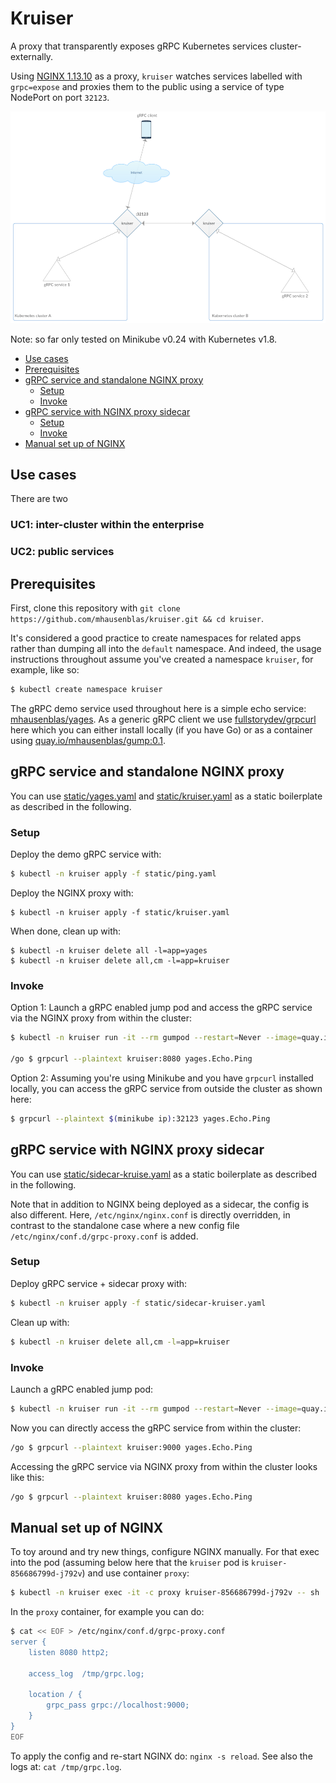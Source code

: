 # Kruiser

A proxy that transparently exposes gRPC Kubernetes services cluster-externally.

Using [NGINX 1.13.10](https://www.nginx.com/blog/nginx-1-13-10-grpc/) as a proxy, `kruiser` 
watches services labelled with `grpc=expose` and proxies them to the public using a service of type NodePort on port `32123`.

![architecture](img/kruiser-arch.png)

Note: so far only tested on Minikube v0.24 with Kubernetes v1.8.

- [Use cases](#use-cases)
- [Prerequisites](#prerequisites)
- [gRPC service and standalone NGINX proxy](#grpc-service-and-standalone-nginx-proxy)
    - [Setup](#setup)
    - [Invoke](#invoke)
- [gRPC service with NGINX proxy sidecar](#grpc-service-with-nginx-proxy-sidecar)
    - [Setup](#setup-1)
    - [Invoke](#invoke-1)
- [Manual set up of NGINX](#manual-set-up-of-nginx)

## Use cases

There are two

### UC1: inter-cluster within the enterprise

### UC2: public services


## Prerequisites 

First, clone this repository with `git clone https://github.com/mhausenblas/kruiser.git && cd kruiser`.

It's considered a good practice to create namespaces for related apps rather than dumping all into the `default` namespace.
And indeed, the usage instructions throughout assume you've created a namespace `kruiser`, for example, like so:

```bash
$ kubectl create namespace kruiser
```

The gRPC demo service used throughout here is a simple echo service: [mhausenblas/yages](https://github.com/mhausenblas/yages). 
As a generic gRPC client we use [fullstorydev/grpcurl](https://github.com/fullstorydev/grpcurl) here 
which you can either install locally (if you have Go) or as a container using [quay.io/mhausenblas/gump:0.1](https://quay.io/repository/mhausenblas/gump?tag=0.1&tab=tags).

## gRPC service and standalone NGINX proxy

You can use [static/yages.yaml](static/yages.yaml) and [static/kruiser.yaml](static/kruiser.yaml) as a static boilerplate as described in the following.

### Setup

Deploy the demo gRPC service with:

```bash
$ kubectl -n kruiser apply -f static/ping.yaml
```

Deploy the NGINX proxy with:

```
$ kubectl -n kruiser apply -f static/kruiser.yaml
```

When done, clean up with:

```
$ kubectl -n kruiser delete all -l=app=yages
$ kubectl -n kruiser delete all,cm -l=app=kruiser
```

### Invoke

Option 1: Launch a gRPC enabled jump pod and access the gRPC service via the NGINX proxy from within the cluster:

```bash
$ kubectl -n kruiser run -it --rm gumpod --restart=Never --image=quay.io/mhausenblas/gump:0.1

/go $ grpcurl --plaintext kruiser:8080 yages.Echo.Ping
```

Option 2: Assuming you're using Minikube and you have `grpcurl` installed locally, you can access the gRPC service from outside the cluster as shown here:

```bash
$ grpcurl --plaintext $(minikube ip):32123 yages.Echo.Ping
```

## gRPC service with NGINX proxy sidecar

You can use [static/sidecar-kruise.yaml](static/sidecar-kruise.yaml) as a static boilerplate as described in the following.

Note that in addition to NGINX being deployed as a sidecar, the config is also different. Here, `/etc/nginx/nginx.conf` is directly overridden, in contrast to the standalone case where a new config file `/etc/nginx/conf.d/grpc-proxy.conf` is added. 

### Setup

Deploy gRPC service + sidecar proxy with:

```bash
$ kubectl -n kruiser apply -f static/sidecar-kruiser.yaml
```

Clean up with:

```bash
$ kubectl -n kruiser delete all,cm -l=app=kruiser
```

### Invoke

Launch a gRPC enabled jump pod:

```bash
$ kubectl -n kruiser run -it --rm gumpod --restart=Never --image=quay.io/mhausenblas/gump:0.1
```

Now you can directly access the gRPC service from within the cluster:

```bash
/go $ grpcurl --plaintext kruiser:9000 yages.Echo.Ping
```

Accessing the gRPC service via NGINX proxy from within the cluster looks like this:

```bash
/go $ grpcurl --plaintext kruiser:8080 yages.Echo.Ping
```

## Manual set up of NGINX

To toy around and try new things, configure NGINX manually. For that exec into the pod (assuming below here that the `kruiser` pod is `kruiser-856686799d-j792v`) and use container `proxy`:

```bash
$ kubectl -n kruiser exec -it -c proxy kruiser-856686799d-j792v -- sh
```

In the `proxy` container, for example you can do:

```bash
$ cat << EOF > /etc/nginx/conf.d/grpc-proxy.conf
server {
    listen 8080 http2;

    access_log  /tmp/grpc.log;

    location / {
        grpc_pass grpc://localhost:9000;
    }
}
EOF
```

To apply the config and re-start NGINX do: `nginx -s reload`. See also the logs at: `cat /tmp/grpc.log`.